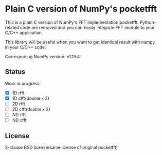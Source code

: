 # Plain C version of NumPy's pocketfft

This is a plain C version of NumPy's FFT implementation pocketfft.
Python-related code are removed and you can easily integrate FFT module to your C/C++ application.

This library will be useful when you want to get identical result with numpy in your C/C++ code.

Corresponing NumPy version: v1.19.4

## Status

Work in progress.

* [x] 1D rfft
* [x] 1D cfft(double x 2)
* [ ] 2D rfft
* [ ] 2D cfft(double x 2)
* [ ] ND rfft
* [ ] ND cfft

## License

3-clause BSD license(same license of original pocketfft)
